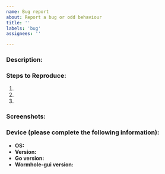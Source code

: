 ```yaml
---
name: Bug report
about: Report a bug or odd behaviour
title: ''
labels: 'bug'
assignees: ''

---
```


<!-- Please search for open issues that relate to the same problem before opening a new one. -->

### Description:
<!-- Provide a clear and concise description of the bug. -->


### Steps to Reproduce:
<!-- Please provide a set of steps to reproduce the bug. -->
1. 
2. 
3. 

### Screenshots:
<!-- If applicable, add screenshots or gifs to help showcase the bug. -->

### Device (please complete the following information):
 - **OS:** <!-- [e.g. Linux, MacOS or Windows] -->
 - **Version:** <!-- [e.g. 5.10.3, 10.13.2 High Sierra or 10] -->
 - **Go version:** <!-- [e.g. 1.15.6] -->
 - **Wormhole-gui version:** <!-- [e.g. 2.1.0 or git SHA] -->
